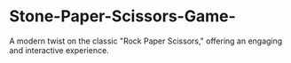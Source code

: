# Stone-Paper-Scissors-Game-
 A modern twist on the classic "Rock Paper Scissors," offering an engaging and interactive experience.
